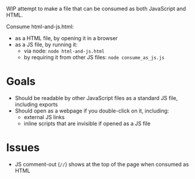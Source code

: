  WIP attempt to make a file that can be consumed as both JavaScript and HTML.
 
Consume html-and-js.html:

- as a HTML file, by opening it in a browser
- as a JS file, by running it:
  - via node: `node html-and-js.html`
  - by requiring it from other JS files:  `node consume_as_js.js`

# Goals
- Should be readable by other JavaScript files as a standard JS file, including exports
- Should open as a webpage if you double-click on it, including:
  - external JS links
  - inline scripts that are invisible if opened as a JS file

# Issues

- JS comment-out (`//`) shows at the top  of the page when consumed as HTML
